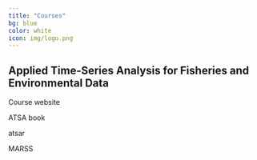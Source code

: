 ```yaml
---
title: "Courses"
bg: blue
color: white
icon: img/logo.png
---
```


## Applied Time-Series Analysis for Fisheries and Environmental Data


<p style="clear: both;">
<p id="rcorners2">Course website</p>
<p id="rcorners2">ATSA book</p>
<p id="rcorners2">atsar</p>
<p id="rcorners2">MARSS</p>
<p style="clear: both;">



